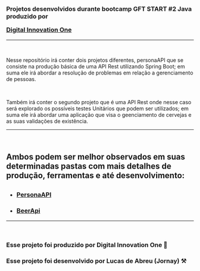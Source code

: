<h3>Projetos desenvolvidos durante bootcamp GFT START #2 Java produzido por 

 [Digital Innovation One](https://web.digitalinnovation.one/) </h3> 

---
<br>

Nesse repositório irá conter dois projetos diferentes, personaAPI que se consiste na produção básica de uma API Rest utilizando Spring Boot; em suma ele irá abordar a resolução de problemas em relação a gerenciamento de pessoas. 

<br>

Também irá conter o segundo projeto que é uma API Rest onde nesse caso será explorado os possíveis testes Unitários que podem ser utilizados; em suma ele irá abordar uma aplicação que visa o geenciamento de cervejas e as suas validações de existência.

---
<br>

<h2>
Ambos podem ser melhor observados em suas determinadas pastas com mais detalhes de produção, ferramentas e até desenvolvimento:
<h2>

<h3> 

- [PersonaAPI](https://github.com/Jornay/Dio_JavaProject/tree/main/personapi)</h3>
<h3> 

- [BeerApi](https://github.com/Jornay/Dio_JavaProject/tree/main/beer_api_with_testes)</h3>

---
<br>

<h3>Esse projeto foi produzido por Digital Innovation One 🔧<h3>
<h3>Esse projeto foi desenvolvido por Lucas de Abreu (Jornay) ⚒ <h3>
